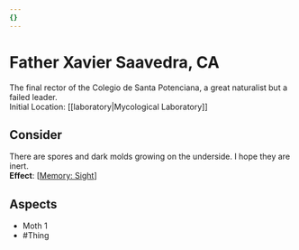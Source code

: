 ```yaml
---
{}
---
```

# Father Xavier Saavedra, CA
The final rector of the Colegio de Santa Potenciana, a great naturalist but a failed leader.	<br>Initial Location: [[laboratory|Mycological Laboratory]]
## Consider
There are spores and dark molds growing on the underside. I hope they are inert. 	<br>**Effect**: [[Memory: Sight](https://uadaf.theevilroot.xyz/rowenarium/element/mem.sight)]
## Aspects
- Moth 1
- #Thing 